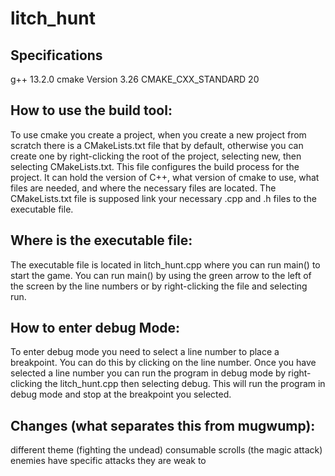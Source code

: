 # litch_hunt

## Specifications
g++ 13.2.0
cmake Version 3.26
CMAKE_CXX_STANDARD 20

## How to use the build tool:
To use cmake you create a project, when you create a new project from scratch there is a CMakeLists.txt file that 
by default, otherwise you can create one by right-clicking the root of the project, selecting new, then selecting 
CMakeLists.txt. This file configures the build process for the project. It can hold the version of C++, what version
of cmake to use, what files are needed, and where the necessary files are located. The CMakeLists.txt file is supposed
link your necessary .cpp and .h files to the executable file.

## Where is the executable file:
The executable file is located in litch_hunt.cpp where you can run main() to start the game. You can run main() 
by using the green arrow to the left of the screen by the line numbers or by right-clicking the file and selecting
run.

## How to enter debug Mode:
To enter debug mode you need to select a line number to place a breakpoint. You can do this by clicking on the line
number. Once you have selected a line number you can run the program in debug mode by right-clicking the litch_hunt.cpp
then selecting debug. This will run the program in debug mode and stop at the breakpoint you selected.

## Changes (what separates this from mugwump):
different theme (fighting the undead)
consumable scrolls (the magic attack)
enemies have specific attacks they are weak to


